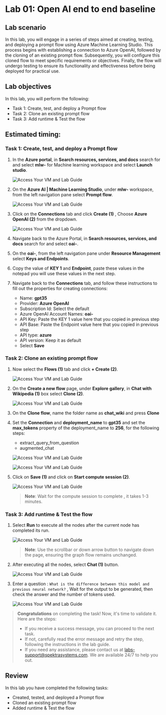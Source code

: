 # Lab 01: Open AI end to end baseline

## Lab scenario
In this lab, you will engage in a series of steps aimed at creating, testing, and deploying a prompt flow using Azure Machine Learning Studio. This process begins with establishing a connection to Azure OpenAI, followed by the cloning of an existing prompt flow. Subsequently, you will configure this cloned flow to meet specific requirements or objectives. Finally, the flow will undergo testing to ensure its functionality and effectiveness before being deployed for practical use.

## Lab objectives
In this lab, you will perform the following:
- Task 1: Create, test, and deploy a Prompt flow
- Task 2: Clone an existing prompt flow
- Task 3: Add runtime & Test the flow

## Estimated timing:

### Task 1: Create, test, and deploy a Prompt flow

1.  In the **Azure portal**, in **Search resources, services, and docs** search for and select **mlw-<inject key="DeploymentID" enableCopy="false"></inject>** for Machine learning workspace and select **Launch studio**.

     ![Access Your VM and Lab Guide](../media/mlw.png)

1.  On the **Azure AI | Machine Learning Studio**, under **mlw-<inject key="DeploymentID" enableCopy="false"></inject>** workspace, from the left navigation pane select **Prompt flow**.

    ![Access Your VM and Lab Guide](../media/openai_3_1.png)

1.  Click on the **Connections** tab and click **Create (1)** , Choose **Azure OpenAI (2)** from the dropdown.

    ![Access Your VM and Lab Guide](../media/openai_6-1.png)

1. Navigate back to the Azure Portal, in **Search resources, services, and docs** search for and select **oai-<inject key="DeploymentID" enableCopy="false"></inject>**. 

1. On the **oai-<inject key="DeploymentID" enableCopy="false"></inject>**, from the left navigation pane under **Resource Management** select **Keys and Endpoints**.

1. Copy the value of **KEY 1** and **Endpoint**, paste these values in the notepad you will use these values in the next step.

1. Navigate back to the **Connections** tab, and follow these instructions to fill out the properties for creating connections:
    
   - Name: **gpt35**
   - Provider: **Azure OpenAI**
   - Subscription Id: Select the default
   - Azure OpenAI Account Names: **oai-<inject key="DeploymentID" enableCopy="false"></inject>**
   - API Key: Paste the KEY 1 value here that you copied in previous step
   - API Base: Paste the Endpoint value here that you copied in previous step
   - API type: **azure**
   - API version: Keep it as default
   - Select **Save**

### Task 2: Clone an existing prompt flow
   
1.  Now select the **Flows (1)** tab and click **+ Create (2)**.

    ![Access Your VM and Lab Guide](../media/flow.png)
 
1.  On the **Create a new flow** page, under **Explore gallery**, in **Chat with Wikipedia (1)** box select **Clone (2)**.

    ![Access Your VM and Lab Guide](../media/chatwithclone.png)
   
1. On the **Clone flow**, name the folder name as **chat_wiki** and press **Clone**
   
1. Set the **Connection** and **deployment_name** to **gpt35** and set the **max_tokens** property of the deployment_name to **256**, for the following steps:
   - extract_query_from_question
   - augmented_chat
  
    ![Access Your VM and Lab Guide](../media/openai_08_9.png)

    ![Access Your VM and Lab Guide](../media/openai_11-1.png)
   
6. Click on **Save (1)** and click on **Start compute session (2)**.

   ![Access Your VM and Lab Guide](../media/save.png)

     >**Note**: Wait for the compute session to complete , it takes 1-3 minutes.

### Task 3: Add runtime & Test the flow

1. Select **Run** to execute all the nodes after the current node has completed its run.

   ![Access Your VM and Lab Guide](../media/openai_12.png)
   
     >**Note**: Use the scrollbar or down arrow button to navigate down the page, ensuring the graph flow remains unchanged.

4. After executing all the nodes, select **Chat (1)** button.

   ![Access Your VM and Lab Guide](../media/chat.png)
   
6. Enter a question : `What is the difference between this model and previous neural network?` , Wait for the output to be generated, then check the answer and the number of tokens used.

   ![Access Your VM and Lab Guide](../media/trace.png)

> **Congratulations** on completing the task! Now, it's time to validate it. Here are the steps:
> - If you receive a success message, you can proceed to the next task.
> - If not, carefully read the error message and retry the step, following the instructions in the lab guide. 
> - If you need any assistance, please contact us at labs-support@spektrasystems.com. We are available 24/7 to help you out.
<validation step="a191a267-12d7-4c02-a757-1bff8a5daa07" />

## Review
In this lab you have completed the following tasks:
- Created, tested, and deployed a Prompt flow
- Cloned an existing prompt flow
- Added runtime & Test the flow


